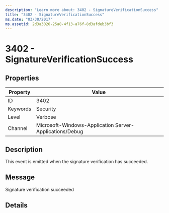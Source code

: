 ```yaml
---
description: "Learn more about: 3402 - SignatureVerificationSuccess"
title: "3402 - SignatureVerificationSuccess"
ms.date: "03/30/2017"
ms.assetid: 2d3a3026-25a8-4f13-a76f-8d3afdeb3bf3
---
```

# 3402 - SignatureVerificationSuccess

## Properties

| Property | Value |
| - | - |
|ID|3402|  
|Keywords|Security|  
|Level|Verbose|  
|Channel|Microsoft-Windows-Application Server-Applications/Debug|  
  
## Description  

 This event is emitted when the signature verification has succeeded.  
  
## Message  

 Signature verification succeeded  
  
## Details
